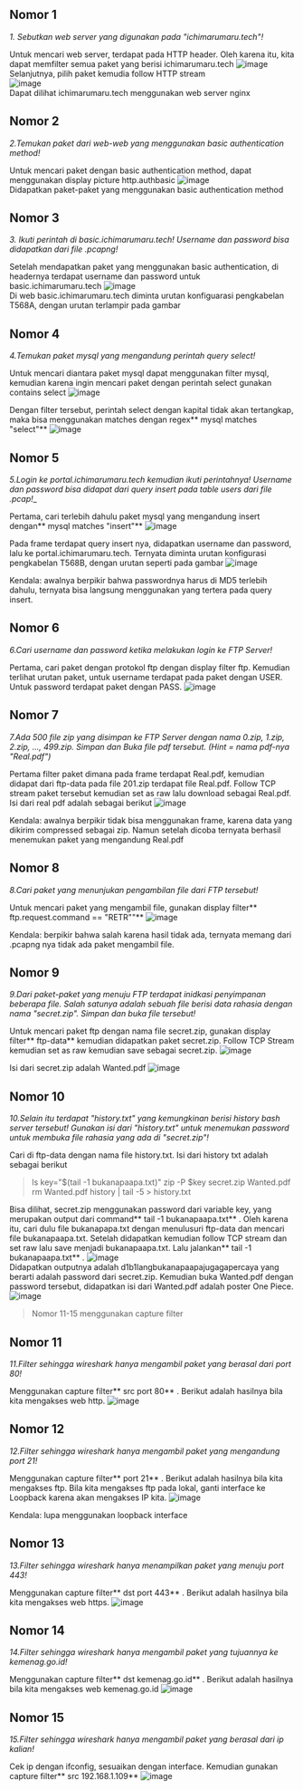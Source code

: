 ## Nomor 1
_1. Sebutkan web server yang digunakan pada "ichimarumaru.tech"!_

Untuk mencari web server, terdapat pada HTTP header. Oleh karena itu, kita dapat memfilter semua paket yang berisi ichimarumaru.tech
![image](https://user-images.githubusercontent.com/49693862/134770746-fa8ae1e9-0569-4f3a-91bb-e4b9a05ab5bd.png)<br />
Selanjutnya, pilih paket kemudia follow HTTP stream<br />
![image](https://user-images.githubusercontent.com/49693862/134770760-9e8ad384-85e8-40e6-9345-b5982c306856.png)<br />
Dapat dilihat ichimarumaru.tech menggunakan web server nginx

## Nomor 2
_2.Temukan paket dari web-web yang menggunakan basic authentication method!_

Untuk mencari paket dengan basic authentication method, dapat menggunakan display picture http.authbasic
![image](https://user-images.githubusercontent.com/49693862/134770800-8d6b02ee-e869-4172-a21f-faa4bcb6c761.png)<br />
Didapatkan paket-paket yang menggunakan basic authentication method

## Nomor 3
_3. Ikuti perintah di basic.ichimarumaru.tech! Username dan password bisa didapatkan dari file .pcapng!_

Setelah mendapatkan paket yang menggunakan basic authentication, di headernya terdapat username dan password untuk basic.ichimarumaru.tech
![image](https://user-images.githubusercontent.com/49693862/134770846-a1b1580a-227f-4fd8-b163-53c2bee515b7.png)<br />
Di web basic.ichimarumaru.tech diminta urutan konfiguarasi pengkabelan T568A, dengan urutan terlampir pada gambar

## Nomor 4
_4.Temukan paket mysql yang mengandung perintah query select!_

Untuk mencari diantara paket mysql dapat menggunakan filter mysql, kemudian karena ingin mencari paket dengan perintah select gunakan contains select
![image](https://user-images.githubusercontent.com/49693862/134771206-4e6fa6e2-fd41-4754-8156-5a1b41d89956.png)<br />

Dengan filter tersebut, perintah select dengan kapital tidak akan tertangkap, maka bisa menggunakan matches dengan regex** mysql matches "select"**
![image](https://user-images.githubusercontent.com/49693862/134771278-42acf1d1-1b2f-4396-8b10-68ad232920f0.png)<br />

## Nomor 5
_5.Login ke portal.ichimarumaru.tech kemudian ikuti perintahnya! Username dan password bisa didapat dari query insert pada table users dari file .pcap!__

Pertama, cari terlebih dahulu paket mysql yang mengandung insert dengan** mysql matches "insert"**
![image](https://user-images.githubusercontent.com/49693862/134771315-37940d47-d3bc-4710-80db-41be8c2f6181.png)<br />

Pada frame terdapat query insert nya, didapatkan username dan password, lalu ke portal.ichimarumaru.tech. Ternyata diminta urutan konfigurasi pengkabelan T568B, dengan urutan seperti pada gambar
![image](https://user-images.githubusercontent.com/49693862/134771344-54a9d74e-cea3-4295-b388-a6b623038c91.png)<br />

Kendala: awalnya berpikir bahwa passwordnya harus di MD5 terlebih dahulu, ternyata bisa langsung menggunakan yang tertera pada query insert.


## Nomor 6
_6.Cari username dan password ketika melakukan login ke FTP Server!_

Pertama, cari paket dengan protokol ftp dengan display filter ftp. Kemudian terlihat urutan paket, untuk username terdapat pada paket dengan USER. Untuk password terdapat paket dengan PASS.
![image](https://user-images.githubusercontent.com/49693862/134771370-ac7bda12-ddcd-4348-b079-214bd6b4c065.png)<br />

## Nomor 7
_7.Ada 500 file zip yang disimpan ke FTP Server dengan nama 0.zip, 1.zip, 2.zip, ..., 499.zip. Simpan dan Buka file pdf tersebut. (Hint = nama pdf-nya "Real.pdf")_

Pertama filter paket dimana pada frame terdapat Real.pdf, kemudian didapat dari ftp-data pada file 201.zip terdapat file Real.pdf. Follow TCP stream paket tersebut kemudian set as raw lalu download sebagai Real.pdf. Isi dari real pdf adalah sebagai berikut
![image](https://user-images.githubusercontent.com/49693862/134771662-9fed77ce-c760-4676-be12-59fcce22c223.png)<br />

Kendala: awalnya berpikir tidak bisa menggunakan frame, karena data yang dikirim compressed sebagai zip. Namun setelah dicoba ternyata berhasil menemukan paket yang mengandung Real.pdf

## Nomor 8
_8.Cari paket yang menunjukan pengambilan file dari FTP tersebut!_

Untuk mencari paket yang mengambil file, gunakan display filter** ftp.request.command  == "RETR""**
![image](https://user-images.githubusercontent.com/49693862/134771706-34ebcd2c-0c41-426e-be95-34fa00aa1fc7.png)<br />

Kendala: berpikir bahwa salah karena hasil tidak ada, ternyata memang dari .pcapng nya tidak ada paket mengambil file.

## Nomor 9
_9.Dari paket-paket yang menuju FTP terdapat inidkasi penyimpanan beberapa file. Salah satunya adalah sebuah file berisi data rahasia dengan nama "secret.zip". Simpan dan buka file tersebut!_

Untuk mencari paket ftp dengan nama file secret.zip, gunakan display filter** ftp-data** kemudian didapatkan paket secret.zip. Follow TCP Stream kemudian set as raw kemudian save sebagai secret.zip.
![image](https://user-images.githubusercontent.com/49693862/134771749-52b9d0ce-2999-4fcf-b40d-ed61a4dd78ff.png)<br />

Isi dari secret.zip adalah Wanted.pdf
![image](https://user-images.githubusercontent.com/49693862/134771755-1c292f7d-e0ec-4d26-af62-c1364aef961b.png)<br />

## Nomor 10
_10.Selain itu terdapat "history.txt" yang kemungkinan berisi history bash server tersebut! Gunakan isi dari "history.txt" untuk menemukan password untuk membuka file rahasia yang ada di "secret.zip"!_

Cari di ftp-data dengan nama file history.txt. Isi dari history txt adalah sebagai berikut
> ls
> key="$(tail -1 bukanapaapa.txt)"
> zip -P $key secret.zip Wanted.pdf
> rm Wanted.pdf
> history | tail -5 > history.txt

Bisa dilihat, secret.zip menggunakan password dari variable key, yang merupakan output dari command** tail -1 bukanapaapa.txt** . Oleh karena itu, cari dulu file bukanapapa.txt dengan menulusuri ftp-data dan mencari file bukanapaapa.txt. Setelah didapatkan kemudian follow TCP stream dan set raw lalu save menjadi bukanapaapa.txt. Lalu jalankan** tail -1 bukanapaapa.txt** . 
![image](https://user-images.githubusercontent.com/49693862/134771927-975c4157-9fbf-448b-97c1-6648197d76b5.png)<br />
Didapatkan outputnya adalah d1b1langbukanapaapajugagapercaya yang berarti adalah password dari secret.zip. Kemudian buka Wanted.pdf dengan password tersebut, didapatkan isi dari Wanted.pdf adalah poster One Piece.
![image](https://user-images.githubusercontent.com/49693862/134771957-64142156-c512-42c5-8399-b1ed8edeb4d4.png)<br />

> Nomor 11-15 menggunakan capture filter

## Nomor 11
_11.Filter sehingga wireshark hanya mengambil paket yang berasal dari port 80!_

Menggunakan capture filter** src port 80** . Berikut adalah hasilnya bila kita mengakses web http.
![image](https://user-images.githubusercontent.com/49693862/134772003-7c919c86-4581-4a8e-a2fb-0fccb9e939b2.png)<br />

## Nomor 12
_12.Filter sehingga wireshark hanya mengambil paket yang mengandung port 21!_

Menggunakan capture filter** port 21** . Berikut adalah hasilnya bila kita mengakses ftp. Bila kita mengakses ftp pada lokal, ganti interface ke Loopback karena akan mengakses IP kita.
![image](https://user-images.githubusercontent.com/49693862/134772017-1b6ff771-59ca-4a2a-a0f7-f8cd8bbabfc9.png)<br />

Kendala: lupa menggunakan loopback interface

## Nomor 13   
_13.Filter sehingga wireshark hanya menampilkan paket yang menuju port 443!_

Menggunakan capture filter** dst port 443** . Berikut adalah hasilnya bila kita mengakses web https.
![image](https://user-images.githubusercontent.com/49693862/134772042-fd4a68ae-d616-4cc9-8ba5-ffe60e16056a.png)<br />

## Nomor 14
_14.Filter sehingga wireshark hanya mengambil paket yang tujuannya ke kemenag.go.id!_

Menggunakan capture filter** dst kemenag.go.id** . Berikut adalah hasilnya bila kita mengakses web kemenag.go.id
![image](https://user-images.githubusercontent.com/49693862/134772054-73f0622d-7341-4b1d-a39a-b7638b1b1a99.png)<br />

## Nomor 15
_15.Filter sehingga wireshark hanya mengambil paket yang berasal dari ip kalian!_

Cek ip dengan ifconfig, sesuaikan dengan interface. Kemudian gunakan capture filter** src 192.168.1.109**
![image](https://user-images.githubusercontent.com/49693862/134772076-2f67ed9d-f809-4246-8b12-813805bbcfdc.png)<br />



